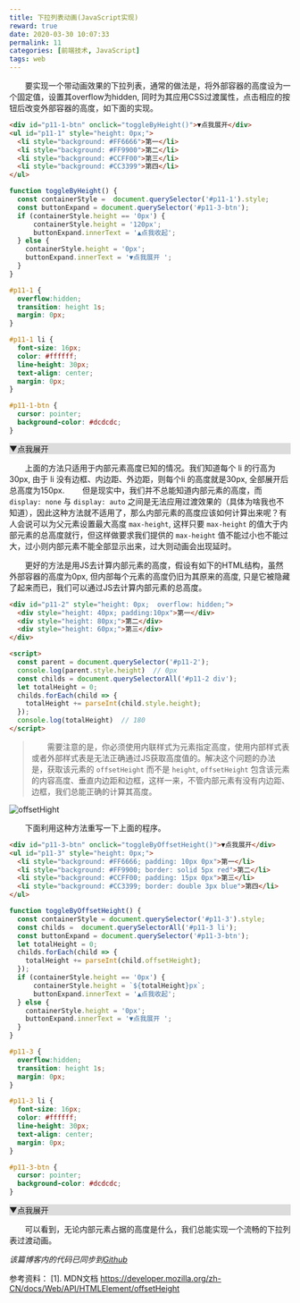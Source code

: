 ```yaml
---
title: 下拉列表动画(JavaScript实现)
reward: true
date: 2020-03-30 10:07:33
permalink: 11
categories: [前端技术, JavaScript]
tags: web
---
```


　　要实现一个带动画效果的下拉列表，通常的做法是，将外部容器的高度设为一个固定值，设置其overflow为hidden, 同时为其应用CSS过渡属性，点击相应的按钮后改变外部容器的高度，如下面的实现。
<!-- More -->
```html
<div id="p11-1-btn" onclick="toggleByHeight()">▼点我展开</div>
<ul id="p11-1" style="height: 0px;">
  <li style="background: #FF6666">第一</li>
  <li style="background: #FF9900">第二</li>
  <li style="background: #CCFF00">第三</li>
  <li style="background: #CC3399">第四</li>
</ul>
```
```javascript
function toggleByHeight() {
  const containerStyle =  document.querySelector('#p11-1').style;
  const buttonExpand = document.querySelector('#p11-3-btn');
  if (containerStyle.height == '0px') {
      containerStyle.height = '120px';
      buttonExpand.innerText = '▲点我收起';
  } else {
    containerStyle.height = '0px';
    buttonExpand.innerText = '▼点我展开 ';
  }
}
```

```css
#p11-1 {
  overflow:hidden;
  transition: height 1s;
  margin: 0px;
}

#p11-1 li {
  font-size: 16px;
  color: #ffffff;
  line-height: 30px;
  text-align: center;
  margin: 0px;
}

#p11-1-btn {
  cursor: pointer;
  background-color: #dcdcdc;
}
```

<!-- p11-1 -->
<div id="p11-1-btn" onclick="toggleByHeight()">▼点我展开</div>
<ul id="p11-1" style="height: 0px;">
  <li style="background: #FF6666">第一</li>
  <li style="background: #FF9900">第二</li>
  <li style="background: #CCFF00">第三</li>
  <li style="background: #CC3399">第四</li>
</ul>

<script>
function toggleByHeight() {
  const containerStyle =  document.querySelector('#p11-1').style;
  const buttonExpand = document.querySelector('#p11-3-btn');
  if (containerStyle.height == '0px') {
      containerStyle.height = '120px';
      buttonExpand.innerText = '▲点我收起';
  } else {
    containerStyle.height = '0px';
    buttonExpand.innerText = '▼点我展开 ';
  }
}
</script>

<style>
  #p11-1 {
    overflow:hidden;
    transition: height 1s;
    margin: 0px;
  }

  #p11-1 li {
    font-size: 16px;
    color: #ffffff;
    line-height: 30px;
    text-align: center;
    margin: 0px;
  }

  #p11-1-btn {
    cursor: pointer;
    background-color: #dcdcdc;
  }
</style>
<!-- // p11-1 -->

　　上面的方法只适用于内部元素高度已知的情况。我们知道每个 li 的行高为30px, 由于 li 没有边框、内边距、外边距，则每个li 的高度就是30px, 全部展开后总高度为150px.
　　但是现实中，我们并不总能知道内部元素的高度，而 `display: none` 与 `display: auto` 之间是无法应用过渡效果的（具体为啥我也不知道），因此这种方法就不适用了，那么内部元素的高度应该如何计算出来呢？有人会说可以为父元素设置最大高度 `max-height`, 这样只要 `max-height` 的值大于内部元素的总高度就行，但这样做要求我们提供的 `max-height` 值不能过小也不能过大，过小则内部元素不能全部显示出来，过大则动画会出现延时。

　　更好的方法是用JS去计算内部元素的高度，假设有如下的HTML结构，虽然外部容器的高度为0px, 但内部每个元素的高度仍旧为其原来的高度, 只是它被隐藏了起来而已，我们可以通过JS去计算内部元素的总高度。

```html
<div id="p11-2" style="height: 0px;  overflow: hidden;">
  <div style="height: 40px; padding:10px">第一</div>
  <div style="height: 80px;">第二</div>
  <div style="height: 60px;">第三</div>
</div>

<script>
  const parent = document.querySelector('#p11-2');
  console.log(parent.style.height)  // 0px
  const childs = document.querySelectorAll('#p11-2 div');
  let totalHeight = 0;
  childs.forEach(child => {
    totalHeight += parseInt(child.style.height);
  });
  console.log(totalHeight)  // 180
</script>
```

>　　需要注意的是，你必须使用内联样式为元素指定高度，使用内部样式表或者外部样式表是无法正确通过JS获取高度值的。解决这个问题的办法是，获取该元素的 `offsetHeight` 而不是 `height`, `offsetHeight` 包含该元素的内容高度、垂直内边距和边框，这样一来，不管内部元素有没有内边距、边框，我们总能正确的计算其高度。

![offsetHight](/assets/images/map/11/ar11-1.png)

　　下面利用这种方法重写一下上面的程序。

```html
<div id="p11-3-btn" onclick="toggleByOffsetHeight()">▼点我展开</div>
<ul id="p11-3" style="height: 0px;">
  <li style="background: #FF6666; padding: 10px 0px">第一</li>
  <li style="background: #FF9900; border: solid 5px red">第二</li>
  <li style="background: #CCFF00; padding: 15px 0px">第三</li>
  <li style="background: #CC3399; border: double 3px blue">第四</li>
</ul>
```

```javascript
function toggleByOffsetHeight() {
  const containerStyle = document.querySelector('#p11-3').style;
  const childs =  document.querySelectorAll('#p11-3 li');
  const buttonExpand = document.querySelector('#p11-3-btn');
  let totalHeight = 0;
  childs.forEach(child => {
    totalHeight += parseInt(child.offsetHeight);
  });
  if (containerStyle.height == '0px') {
      containerStyle.height = `${totalHeight}px`;
      buttonExpand.innerText = '▲点我收起';
  } else {
    containerStyle.height = '0px';
    buttonExpand.innerText = '▼点我展开 ';
  }
}
```

```css
#p11-3 {
  overflow:hidden;
  transition: height 1s;
  margin: 0px;
}

#p11-3 li {
  font-size: 16px;
  color: #ffffff;
  line-height: 30px;
  text-align: center;
  margin: 0px;
}

#p11-3-btn {
  cursor: pointer;
  background-color: #dcdcdc;
}
```

<!-- p11-3 -->
<div id="p11-3-btn" onclick="toggleByOffsetHeight()">▼点我展开</div>
<ul id="p11-3" style="height: 0px;">
  <li style="background: #FF6666; padding: 10px 0px">第一</li>
  <li style="background: #FF9900; border: solid 5px red">第二</li>
  <li style="background: #CCFF00; padding: 15px 0px">第三</li>
  <li style="background: #CC3399; border: double 3px blue">第四</li>
</ul>

<script>
function toggleByOffsetHeight() {
  const containerStyle = document.querySelector('#p11-3').style;
  const childs =  document.querySelectorAll('#p11-3 li');
  const buttonExpand = document.querySelector('#p11-3-btn');
  let totalHeight = 0;
  childs.forEach(child => {
    totalHeight += parseInt(child.offsetHeight);
  });
  if (containerStyle.height == '0px') {
      containerStyle.height = `${totalHeight}px`;
      buttonExpand.innerText = '▲点我收起';
  } else {
    containerStyle.height = '0px';
    buttonExpand.innerText = '▼点我展开 ';
  }
}
</script>

<style>
  #p11-3 {
    overflow:hidden;
    transition: height 1s;
    margin: 0px;
  }

  #p11-3 li {
    font-size: 16px;
    color: #ffffff;
    line-height: 30px;
    text-align: center;
    margin: 0px;
  }

  #p11-3-btn {
    cursor: pointer;
    background-color: #dcdcdc;
  }
</style>
<!-- // p11-1 -->

　　可以看到，无论内部元素占据的高度是什么，我们总能实现一个流畅的下拉列表过渡动画。

*该篇博客内的代码已同步到[Github](https://github.com/zsimline/mxsyx-public/tree/master/code/archive-11)*

参考资料：
  [1]. MDN文档 https://developer.mozilla.org/zh-CN/docs/Web/API/HTMLElement/offsetHeight
